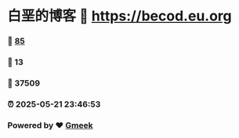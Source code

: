 # 白垩的博客 :link: https://becod.eu.org 
### :page_facing_up: [85](https://becod.eu.org/tag.html) 
### :speech_balloon: 13 
### :hibiscus: 37509 
### :alarm_clock: 2025-05-21 23:46:53 
### Powered by :heart: [Gmeek](https://github.com/Meekdai/Gmeek)
